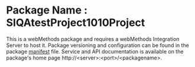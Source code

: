 # Package Name : SIQAtestProject1010Project
This is a webMethods package and requires a webMethods Integration Server to host it. Package versioning and configuration can be found in the package [manifest](./SIQAtestProject1010Project/manifest.v3) file. Service and API documentation is available on the package's home page http://&lt;server&gt;:&lt;port&gt;/&lt;packagename>.